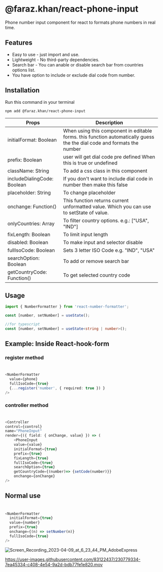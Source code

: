 # @faraz.khan/react-phone-input
Phone number input component for react to formats phone numbers in real time.

## Features

* Easy to use - just import and use.
* Lightweight - No third-party dependencies.
* Search bar - You can anable or disable search bar from countries options list.
* You have option to include or exclude dial code from number.

## Installation

Run this command in your terminal

```bash
npm add @faraz.khan/react-phone-input
```


| Props | Description |
| --- | --- |
| initialFormat: Boolean | When using this component in editable forms. this function automatically guess the the dial code and formats the number|
| prefix: Boolean| user will get dial code pre defined When this is true or undefined |
| className: String | To add a css class in this component |
| includeDialingCode: Boolean | If you don't want to include dial code in number then make this false |
| placeholder: String | To change placeholder |
| onchange: Function() | This function returns current unformatted value. Which you can use to setState of value. |
| onlyCountries: Array | To filter country options. e.g.: ["USA", "IND"] |
| fixLength: Boolean | To limit input length |
| disabled: Boolean | To make input and selector disable|
| fullIsoCode: Boolean | Sets 3 letter ISO Code e.g. "IND", "USA"|
| searchOption: Boolean | To add or remove search bar|
| getCountryCode: Function() | To get selected country code |


## Usage

```typescript
import { NumberFormatter } from 'react-number-formatter';
```

```javascript
const [number, setNumber] = useState();
```
```typescript
//for typescript
const [number, setNumber] = useState<string | number>();
```

## Example: Inside React-hook-form

### register method

#
```typescript
<NumberFormatter 
  value={phone}
  fullIsoCode={true} 
  {...register('number', { required: true }) }
/>
```
### controller method

#
```typescript
<Controller
control={control}
name="PhoneInput"
render={({ field: { onChange, value} }) => (
    <PhoneInput 
    value={value}
    initialFormat={true} 
    prefix={true} 
    fixLength={true}
    fullIsoCode={true} 
    searchOption={true} 
    getCountryCode={(number)=> {setCode(number)}}
    onchange={onChange}
/>
```

## Normal use

#
```typescript
<NumberFormatter
  initialFormat={true} 
  value={number}
  prefix={true}
  onchange={(n) => setNumber(n)}
  fullIsoCode={true}
/> 
```
![Screen_Recording_2023-04-09_at_6_23_44_PM_AdobeExpress](https://user-images.githubusercontent.com/83122437/230777475-493cc099-e0e8-4547-b3cb-29c463e4b265.gif)


https://user-images.githubusercontent.com/83122437/230779334-7ea45334-c408-4e54-9a2d-bdb77fe1e820.mov


